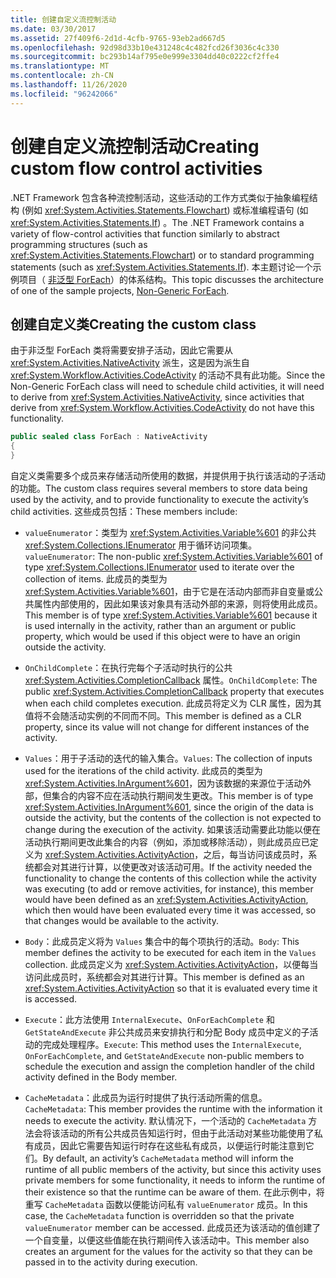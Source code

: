 ```yaml
---
title: 创建自定义流控制活动
ms.date: 03/30/2017
ms.assetid: 27f409f6-2d1d-4cfb-9765-93eb2ad667d5
ms.openlocfilehash: 92d98d33b10e431248c4c482fcd26f3036c4c330
ms.sourcegitcommit: bc293b14af795e0e999e3304dd40c0222cf2ffe4
ms.translationtype: MT
ms.contentlocale: zh-CN
ms.lasthandoff: 11/26/2020
ms.locfileid: "96242066"
---
```

# <a name="creating-custom-flow-control-activities"></a><span data-ttu-id="40bb2-102">创建自定义流控制活动</span><span class="sxs-lookup"><span data-stu-id="40bb2-102">Creating custom flow control activities</span></span>

<span data-ttu-id="40bb2-103">.NET Framework 包含各种流控制活动，这些活动的工作方式类似于抽象编程结构 (例如 <xref:System.Activities.Statements.Flowchart>) 或标准编程语句 (如 <xref:System.Activities.Statements.If>) 。</span><span class="sxs-lookup"><span data-stu-id="40bb2-103">The .NET Framework contains a variety of flow-control activities that function similarly to abstract programming structures (such as <xref:System.Activities.Statements.Flowchart>)   or to standard programming statements (such as <xref:System.Activities.Statements.If>).</span></span> <span data-ttu-id="40bb2-104">本主题讨论一个示例项目（ [非泛型 ForEach](./samples/non-generic-foreach.md)）的体系结构。</span><span class="sxs-lookup"><span data-stu-id="40bb2-104">This topic discusses the architecture of one of the sample projects, [Non-Generic ForEach](./samples/non-generic-foreach.md).</span></span>  
  
## <a name="creating-the-custom-class"></a><span data-ttu-id="40bb2-105">创建自定义类</span><span class="sxs-lookup"><span data-stu-id="40bb2-105">Creating the custom class</span></span>  

 <span data-ttu-id="40bb2-106">由于非泛型 ForEach 类将需要安排子活动，因此它需要从 <xref:System.Activities.NativeActivity> 派生，这是因为派生自 <xref:System.Workflow.Activities.CodeActivity> 的活动不具有此功能。</span><span class="sxs-lookup"><span data-stu-id="40bb2-106">Since the Non-Generic ForEach class will need to schedule child activities, it will need to derive from <xref:System.Activities.NativeActivity>, since activities that derive from <xref:System.Workflow.Activities.CodeActivity> do not have this functionality.</span></span>  
  
```csharp  
public sealed class ForEach : NativeActivity  
{
}
```  
  
 <span data-ttu-id="40bb2-107">自定义类需要多个成员来存储活动所使用的数据，并提供用于执行该活动的子活动的功能。</span><span class="sxs-lookup"><span data-stu-id="40bb2-107">The custom class requires several members to store data being used by the activity, and to provide functionality to execute the activity’s child activities.</span></span> <span data-ttu-id="40bb2-108">这些成员包括：</span><span class="sxs-lookup"><span data-stu-id="40bb2-108">These members include:</span></span>  
  
- <span data-ttu-id="40bb2-109">`valueEnumerator`：类型为 <xref:System.Activities.Variable%601> 的非公共 <xref:System.Collections.IEnumerator> 用于循环访问项集。</span><span class="sxs-lookup"><span data-stu-id="40bb2-109">`valueEnumerator`: The non-public <xref:System.Activities.Variable%601> of type <xref:System.Collections.IEnumerator> used to iterate over the collection of items.</span></span> <span data-ttu-id="40bb2-110">此成员的类型为 <xref:System.Activities.Variable%601>，由于它是在活动内部而非自变量或公共属性内部使用的，因此如果该对象具有活动外部的来源，则将使用此成员。</span><span class="sxs-lookup"><span data-stu-id="40bb2-110">This member is of type <xref:System.Activities.Variable%601> because it is used internally in the activity, rather than an argument or public property, which would be used if this object were to have an origin outside the activity.</span></span>  
  
- <span data-ttu-id="40bb2-111">`OnChildComplete`：在执行完每个子活动时执行的公共 <xref:System.Activities.CompletionCallback> 属性。</span><span class="sxs-lookup"><span data-stu-id="40bb2-111">`OnChildComplete`: The public <xref:System.Activities.CompletionCallback> property that executes when each child completes execution.</span></span> <span data-ttu-id="40bb2-112">此成员将定义为 CLR 属性，因为其值将不会随活动实例的不同而不同。</span><span class="sxs-lookup"><span data-stu-id="40bb2-112">This member is defined as a CLR property, since its value will not change for different instances of the activity.</span></span>  
  
- <span data-ttu-id="40bb2-113">`Values`：用于子活动的迭代的输入集合。</span><span class="sxs-lookup"><span data-stu-id="40bb2-113">`Values`: The collection of inputs used for the iterations of the child activity.</span></span> <span data-ttu-id="40bb2-114">此成员的类型为 <xref:System.Activities.InArgument%601>，因为该数据的来源位于活动外部，但集合的内容不应在活动执行期间发生更改。</span><span class="sxs-lookup"><span data-stu-id="40bb2-114">This member is of type <xref:System.Activities.InArgument%601>, since the origin of the data is outside the activity, but the contents of the collection is not expected to change during the execution of the activity.</span></span> <span data-ttu-id="40bb2-115">如果该活动需要此功能以便在活动执行期间更改此集合的内容（例如，添加或移除活动），则此成员应已定义为 <xref:System.Activities.ActivityAction>，之后，每当访问该成员时，系统都会对其进行计算，以使更改对该活动可用。</span><span class="sxs-lookup"><span data-stu-id="40bb2-115">If the activity needed the functionality to change the contents of this collection while the activity was executing (to add or remove activities, for instance), this member would have been defined as an <xref:System.Activities.ActivityAction>, which then would have been evaluated every time it was accessed, so that changes would be available to the activity.</span></span>  
  
- <span data-ttu-id="40bb2-116">`Body`：此成员定义将为 `Values` 集合中的每个项执行的活动。</span><span class="sxs-lookup"><span data-stu-id="40bb2-116">`Body`: This member defines the activity to be executed for each item in the `Values` collection.</span></span> <span data-ttu-id="40bb2-117">此成员定义为 <xref:System.Activities.ActivityAction>，以便每当访问此成员时，系统都会对其进行计算。</span><span class="sxs-lookup"><span data-stu-id="40bb2-117">This member is defined as an <xref:System.Activities.ActivityAction> so that it is evaluated every time it is accessed.</span></span>  
  
- <span data-ttu-id="40bb2-118">`Execute`：此方法使用 `InternalExecute`、`OnForEachComplete` 和 `GetStateAndExecute` 非公共成员来安排执行和分配 Body 成员中定义的子活动的完成处理程序。</span><span class="sxs-lookup"><span data-stu-id="40bb2-118">`Execute`: This method uses the `InternalExecute`, `OnForEachComplete`, and `GetStateAndExecute` non-public members to schedule the execution and assign the completion handler of the child activity defined in the Body member.</span></span>  
  
- <span data-ttu-id="40bb2-119">`CacheMetadata`：此成员为运行时提供了执行活动所需的信息。</span><span class="sxs-lookup"><span data-stu-id="40bb2-119">`CacheMetadata`: This member provides the runtime with the information it needs to execute the activity.</span></span> <span data-ttu-id="40bb2-120">默认情况下，一个活动的 `CacheMetadata` 方法会将该活动的所有公共成员告知运行时，但由于此活动对某些功能使用了私有成员，因此它需要告知运行时存在这些私有成员，以便运行时能注意到它们。</span><span class="sxs-lookup"><span data-stu-id="40bb2-120">By default, an activity’s `CacheMetadata` method will inform the runtime of all public members of the activity, but since this activity uses private members for some functionality, it needs to inform the runtime of their existence so that the runtime can be aware of them.</span></span> <span data-ttu-id="40bb2-121">在此示例中，将重写 `CacheMetadata` 函数以便能访问私有 `valueEnumerator` 成员。</span><span class="sxs-lookup"><span data-stu-id="40bb2-121">In this case, the `CacheMetadata` function is overridden so that the private `valueEnumerator` member can be accessed.</span></span> <span data-ttu-id="40bb2-122">此成员还为该活动的值创建了一个自变量，以便这些值能在执行期间传入该活动中。</span><span class="sxs-lookup"><span data-stu-id="40bb2-122">This member also creates an argument for the values for the activity so that they can be passed in to the activity during execution.</span></span>
